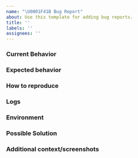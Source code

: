 ```yaml
---
name: "\U0001F41B Bug Report"
about: Use this template for adding bug reports.
title: ''
labels: ''
assignees: ''
---
```


### Current Behavior

<!--- A clear and concise description of the behavior. --->

### Expected behavior

<!--- A clear and concise description of what you expected to happen. --->

### How to reproduce

<!--- Please insert the steps required to reproduce the issue --->

### Logs

<!--- Please insert code example, stacktrace or other. If too long, please put in a gist and link it here. --->

### Environment

<!--- Please describe the current environment this error happened in. --->

### Possible Solution

<!--- Only if you have suggestions on a fix for the bug. -->

### Additional context/screenshots

<!--- Add any other context about the problem here. If applicable, add screenshots to help explain. -->
